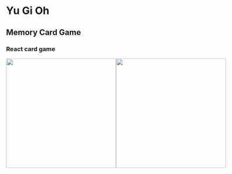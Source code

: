 # Yu Gi Oh 

## Memory Card Game

### React card game 
<div style="display:flex">
<img style="width:300px;height:300px" src="https://i.ibb.co/SQwy4W1/yugi.png">
<img style="width:300px;height:300px" src="https://i.ibb.co/fDkQYRv/yugi2.png">
</div>
